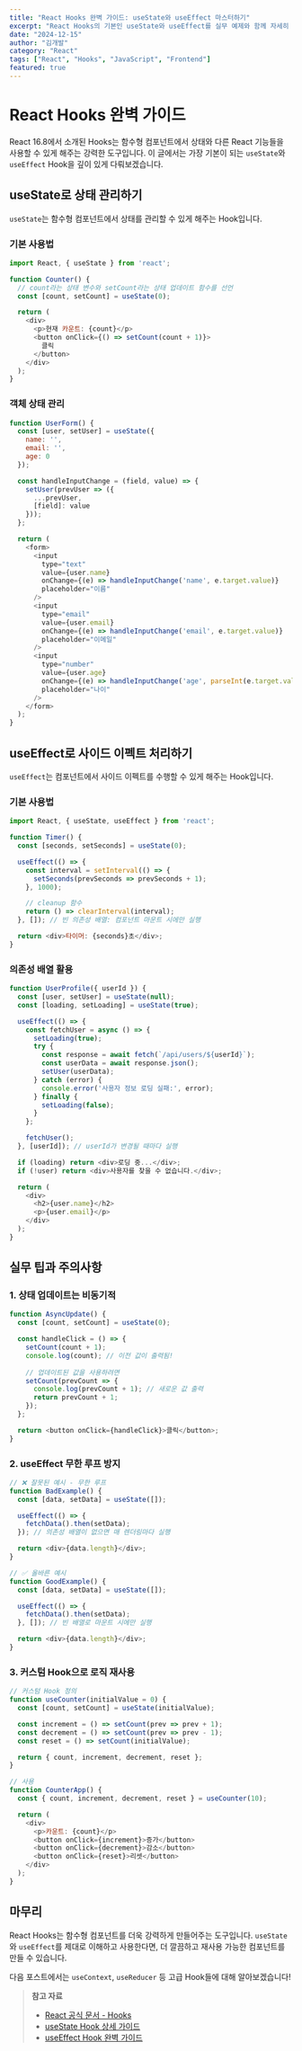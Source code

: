 ```yaml
---
title: "React Hooks 완벽 가이드: useState와 useEffect 마스터하기"
excerpt: "React Hooks의 기본인 useState와 useEffect를 실무 예제와 함께 자세히 알아보겠습니다. 함수형 컴포넌트에서 상태 관리와 사이드 이펙트를 효과적으로 다루는 방법을 배워보세요."
date: "2024-12-15"
author: "김개발"
category: "React"
tags: ["React", "Hooks", "JavaScript", "Frontend"]
featured: true
---
```


# React Hooks 완벽 가이드

React 16.8에서 소개된 Hooks는 함수형 컴포넌트에서 상태와 다른 React 기능들을 사용할 수 있게 해주는 강력한 도구입니다. 이 글에서는 가장 기본이 되는 `useState`와 `useEffect` Hook을 깊이 있게 다뤄보겠습니다.

## useState로 상태 관리하기

`useState`는 함수형 컴포넌트에서 상태를 관리할 수 있게 해주는 Hook입니다.

### 기본 사용법

```javascript
import React, { useState } from 'react';

function Counter() {
  // count라는 상태 변수와 setCount라는 상태 업데이트 함수를 선언
  const [count, setCount] = useState(0);

  return (
    <div>
      <p>현재 카운트: {count}</p>
      <button onClick={() => setCount(count + 1)}>
        클릭
      </button>
    </div>
  );
}
```

### 객체 상태 관리

```javascript
function UserForm() {
  const [user, setUser] = useState({
    name: '',
    email: '',
    age: 0
  });

  const handleInputChange = (field, value) => {
    setUser(prevUser => ({
      ...prevUser,
      [field]: value
    }));
  };

  return (
    <form>
      <input 
        type="text" 
        value={user.name}
        onChange={(e) => handleInputChange('name', e.target.value)}
        placeholder="이름"
      />
      <input 
        type="email" 
        value={user.email}
        onChange={(e) => handleInputChange('email', e.target.value)}
        placeholder="이메일"
      />
      <input 
        type="number" 
        value={user.age}
        onChange={(e) => handleInputChange('age', parseInt(e.target.value))}
        placeholder="나이"
      />
    </form>
  );
}
```

## useEffect로 사이드 이펙트 처리하기

`useEffect`는 컴포넌트에서 사이드 이펙트를 수행할 수 있게 해주는 Hook입니다.

### 기본 사용법

```javascript
import React, { useState, useEffect } from 'react';

function Timer() {
  const [seconds, setSeconds] = useState(0);

  useEffect(() => {
    const interval = setInterval(() => {
      setSeconds(prevSeconds => prevSeconds + 1);
    }, 1000);

    // cleanup 함수
    return () => clearInterval(interval);
  }, []); // 빈 의존성 배열: 컴포넌트 마운트 시에만 실행

  return <div>타이머: {seconds}초</div>;
}
```

### 의존성 배열 활용

```javascript
function UserProfile({ userId }) {
  const [user, setUser] = useState(null);
  const [loading, setLoading] = useState(true);

  useEffect(() => {
    const fetchUser = async () => {
      setLoading(true);
      try {
        const response = await fetch(`/api/users/${userId}`);
        const userData = await response.json();
        setUser(userData);
      } catch (error) {
        console.error('사용자 정보 로딩 실패:', error);
      } finally {
        setLoading(false);
      }
    };

    fetchUser();
  }, [userId]); // userId가 변경될 때마다 실행

  if (loading) return <div>로딩 중...</div>;
  if (!user) return <div>사용자를 찾을 수 없습니다.</div>;

  return (
    <div>
      <h2>{user.name}</h2>
      <p>{user.email}</p>
    </div>
  );
}
```

## 실무 팁과 주의사항

### 1. 상태 업데이트는 비동기적

```javascript
function AsyncUpdate() {
  const [count, setCount] = useState(0);

  const handleClick = () => {
    setCount(count + 1);
    console.log(count); // 이전 값이 출력됨!
    
    // 업데이트된 값을 사용하려면
    setCount(prevCount => {
      console.log(prevCount + 1); // 새로운 값 출력
      return prevCount + 1;
    });
  };

  return <button onClick={handleClick}>클릭</button>;
}
```

### 2. useEffect 무한 루프 방지

```javascript
// ❌ 잘못된 예시 - 무한 루프
function BadExample() {
  const [data, setData] = useState([]);

  useEffect(() => {
    fetchData().then(setData);
  }); // 의존성 배열이 없으면 매 렌더링마다 실행

  return <div>{data.length}</div>;
}

// ✅ 올바른 예시
function GoodExample() {
  const [data, setData] = useState([]);

  useEffect(() => {
    fetchData().then(setData);
  }, []); // 빈 배열로 마운트 시에만 실행

  return <div>{data.length}</div>;
}
```

### 3. 커스텀 Hook으로 로직 재사용

```javascript
// 커스텀 Hook 정의
function useCounter(initialValue = 0) {
  const [count, setCount] = useState(initialValue);

  const increment = () => setCount(prev => prev + 1);
  const decrement = () => setCount(prev => prev - 1);
  const reset = () => setCount(initialValue);

  return { count, increment, decrement, reset };
}

// 사용
function CounterApp() {
  const { count, increment, decrement, reset } = useCounter(10);

  return (
    <div>
      <p>카운트: {count}</p>
      <button onClick={increment}>증가</button>
      <button onClick={decrement}>감소</button>
      <button onClick={reset}>리셋</button>
    </div>
  );
}
```

## 마무리

React Hooks는 함수형 컴포넌트를 더욱 강력하게 만들어주는 도구입니다. `useState`와 `useEffect`를 제대로 이해하고 사용한다면, 더 깔끔하고 재사용 가능한 컴포넌트를 만들 수 있습니다.

다음 포스트에서는 `useContext`, `useReducer` 등 고급 Hook들에 대해 알아보겠습니다!

> **참고 자료**
> - [React 공식 문서 - Hooks](https://reactjs.org/docs/hooks-intro.html)
> - [useState Hook 상세 가이드](https://reactjs.org/docs/hooks-state.html)
> - [useEffect Hook 완벽 가이드](https://reactjs.org/docs/hooks-effect.html)